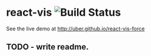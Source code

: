 # react-vis ![Build Status](https://travis-ci.org/uber/react-vis.svg?branch=master)

See the live demo at http://uber.github.io/react-vis-force

## TODO - write readme.
